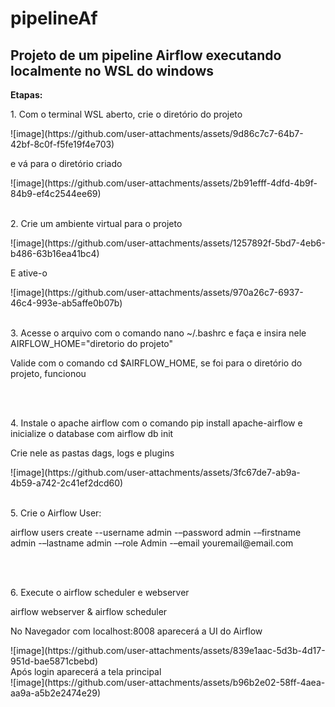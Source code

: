 # pipelineAf
## Projeto de um pipeline Airflow executando localmente no WSL do windows

<head><strong>Etapas:</strong></head>
<br>
<p> 1. Com o terminal WSL aberto, crie o diretório do projeto</p>
![image](https://github.com/user-attachments/assets/9d86c7c7-64b7-42bf-8c0f-f5fe19f4e703)
<br>
<p> e vá para o diretório criado<p>
  ![image](https://github.com/user-attachments/assets/2b91efff-4dfd-4b9f-84b9-ef4c2544ee69)

<br>
<br>
<p>2. Crie um ambiente virtual para o projeto </p>
![image](https://github.com/user-attachments/assets/1257892f-5bd7-4eb6-b486-63b16ea41bc4)
<br>
<p> E ative-o<p>
  ![image](https://github.com/user-attachments/assets/970a26c7-6937-46c4-993e-ab5affe0b07b)

<br>
<br>
<p>3. Acesse o arquivo com o comando nano ~/.bashrc e faça e insira nele AIRFLOW_HOME="diretorio do projeto" </p>
<p>Valide com o comando cd $AIRFLOW_HOME, se foi para o diretório do projeto, funcionou</p>
<br>
<br>
<p>4. Instale o apache airflow com o comando pip install apache-airflow e inicialize o database com airflow db init</p>
<p> Crie nele as pastas dags, logs e plugins<p>
  ![image](https://github.com/user-attachments/assets/3fc67de7-ab9a-4b59-a742-2c41ef2dcd60)
<br>
<br>
<p>5. Crie o Airflow User:</p>
<p>airflow users create --username admin -–password admin -–firstname admin -–lastname admin -–role Admin -–email youremail@email.com</p>
<br>
<br>
<p>6. Execute o airflow scheduler e webserver</p>
<p>airflow webserver & airflow scheduler</p>
<P>No Navegador com localhost:8008 aparecerá a UI do Airflow </P>
![image](https://github.com/user-attachments/assets/839e1aac-5d3b-4d17-951d-bae5871cbebd)
<br>
Após login aparecerá a tela principal
<br>
![image](https://github.com/user-attachments/assets/b96b2e02-58ff-4aea-aa9a-a5b2e2474e29)





